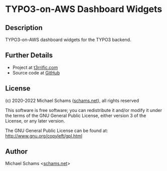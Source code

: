 # TYPO3-on-AWS Dashboard Widgets

## Description

TYPO3-on-AWS dashboard widgets for the TYPO3 backend.


## Further Details

- Project at [t3rrific.com](https://t3rrific.com/typo3-on-aws/)
- Source code at [GitHub](https://github.com/typo3-on-aws/aws_dashboard_widgets)


## License

(c) 2020-2022 Michael Schams ([schams.net](https://schams.net)), all rights reserved

This software is free software; you can redistribute it and/or modify it under the terms of the GNU General Public License, either version 3 of the License, or any later version.

The GNU General Public License can be found at:  
<http://www.gnu.org/copyleft/gpl.html>


## Author

Michael Schams <[schams.net](https://schams.net)>
